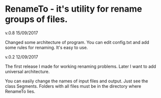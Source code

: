 # RenameTo - it's utility for rename groups of files.


v.0.8 15/09/2017

Changed some architecture of program. You can edit config.txt and add some rules for renaming. It's easy to use.


v.0.2 12/09/2017

The first release I made for working renaming problems. Later I want to add universal architecture.

You can easily change the names of input files and output. Just see the class Segments. Folders with all files must be in the directory where RenameTo lies.